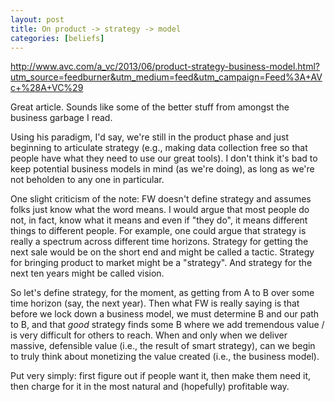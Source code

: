 ```yaml
---
layout: post
title: On product -> strategy -> model
categories: [beliefs]
---
```


http://www.avc.com/a_vc/2013/06/product-strategy-business-model.html?utm_source=feedburner&utm_medium=feed&utm_campaign=Feed%3A+AVc+%28A+VC%29

Great article. Sounds like some of the better stuff from amongst the business garbage I read.

Using his paradigm, I'd say, we're still in the product phase and just beginning to articulate strategy (e.g., making data collection free so that people have what they need to use our great tools). I don't think it's bad to keep potential business models in mind (as we're doing), as long as we're not beholden to any one in particular.

One slight criticism of the note: FW doesn't define strategy and assumes folks just know what the word means. I would argue that most people do not, in fact, know what it means and even if "they do", it means different things to different people. For example, one could argue that strategy is really a spectrum across different time horizons. Strategy for getting the next sale would be on the short end and might be called a tactic. Strategy for bringing product to market might be a "strategy". And strategy for the next ten years might be called vision.

So let's define strategy, for the moment, as getting from A to B over some time horizon (say, the next year). Then what FW is really saying is that before we lock down a business model, we must determine B and our path to B, and that _good_ strategy finds some B where we add tremendous value / is very difficult for others to reach. When and only when we deliver massive, defensible value (i.e., the result of smart strategy), can we begin to truly think about monetizing the value created (i.e., the business model).

Put very simply: first figure out if people want it, then make them need it, then charge for it in the most natural and (hopefully) profitable way.
